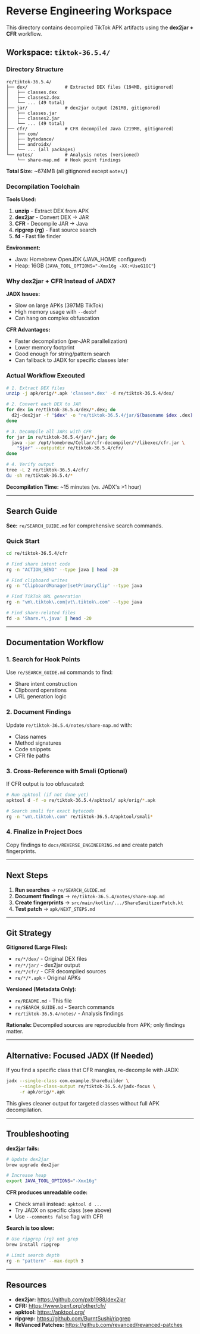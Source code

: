 # Reverse Engineering Workspace

This directory contains decompiled TikTok APK artifacts using the **dex2jar + CFR** workflow.

## Workspace: `tiktok-36.5.4/`

### Directory Structure

```
re/tiktok-36.5.4/
├── dex/              # Extracted DEX files (194MB, gitignored)
│   ├── classes.dex
│   ├── classes2.dex
│   └── ... (49 total)
├── jar/              # dex2jar output (261MB, gitignored)
│   ├── classes.jar
│   ├── classes2.jar
│   └── ... (49 total)
├── cfr/              # CFR decompiled Java (219MB, gitignored)
│   ├── com/
│   ├── bytedance/
│   ├── androidx/
│   └── ... (all packages)
└── notes/            # Analysis notes (versioned)
    └── share-map.md  # Hook point findings
```

**Total Size:** ~674MB (all gitignored except `notes/`)

### Decompilation Toolchain

**Tools Used:**
1. **unzip** - Extract DEX from APK
2. **dex2jar** - Convert DEX → JAR
3. **CFR** - Decompile JAR → Java
4. **ripgrep (rg)** - Fast source search
5. **fd** - Fast file finder

**Environment:**
- Java: Homebrew OpenJDK (JAVA_HOME configured)
- Heap: 16GB (`JAVA_TOOL_OPTIONS="-Xmx16g -XX:+UseG1GC"`)

### Why dex2jar + CFR Instead of JADX?

**JADX Issues:**
- Slow on large APKs (397MB TikTok)
- High memory usage with `--deobf`
- Can hang on complex obfuscation

**CFR Advantages:**
- Faster decompilation (per-JAR parallelization)
- Lower memory footprint
- Good enough for string/pattern search
- Can fallback to JADX for specific classes later

### Actual Workflow Executed

```bash
# 1. Extract DEX files
unzip -j apk/orig/*.apk 'classes*.dex' -d re/tiktok-36.5.4/dex/

# 2. Convert each DEX to JAR
for dex in re/tiktok-36.5.4/dex/*.dex; do
  d2j-dex2jar -f "$dex" -o "re/tiktok-36.5.4/jar/$(basename $dex .dex).jar"
done

# 3. Decompile all JARs with CFR
for jar in re/tiktok-36.5.4/jar/*.jar; do
  java -jar /opt/homebrew/Cellar/cfr-decompiler/*/libexec/cfr.jar \
    "$jar" --outputdir re/tiktok-36.5.4/cfr/
done

# 4. Verify output
tree -L 2 re/tiktok-36.5.4/cfr/
du -sh re/tiktok-36.5.4/*
```

**Decompilation Time:** ~15 minutes (vs. JADX's >1 hour)

---

## Search Guide

**See:** `re/SEARCH_GUIDE.md` for comprehensive search commands.

### Quick Start

```bash
cd re/tiktok-36.5.4/cfr

# Find share intent code
rg -n "ACTION_SEND" --type java | head -20

# Find clipboard writes
rg -n "ClipboardManager|setPrimaryClip" --type java

# Find TikTok URL generation
rg -n "vm\.tiktok\.com|vt\.tiktok\.com" --type java

# Find share-related files
fd -a 'Share.*\.java' | head -20
```

---

## Documentation Workflow

### 1. Search for Hook Points

Use `re/SEARCH_GUIDE.md` commands to find:
- Share intent construction
- Clipboard operations
- URL generation logic

### 2. Document Findings

Update `re/tiktok-36.5.4/notes/share-map.md` with:
- Class names
- Method signatures
- Code snippets
- CFR file paths

### 3. Cross-Reference with Smali (Optional)

If CFR output is too obfuscated:

```bash
# Run apktool (if not done yet)
apktool d -f -o re/tiktok-36.5.4/apktool/ apk/orig/*.apk

# Search smali for exact bytecode
rg -n "vm\.tiktok\.com" re/tiktok-36.5.4/apktool/smali*
```

### 4. Finalize in Project Docs

Copy findings to `docs/REVERSE_ENGINEERING.md` and create patch fingerprints.

---

## Next Steps

1. **Run searches** → `re/SEARCH_GUIDE.md`
2. **Document findings** → `re/tiktok-36.5.4/notes/share-map.md`
3. **Create fingerprints** → `src/main/kotlin/.../ShareSanitizerPatch.kt`
4. **Test patch** → `apk/NEXT_STEPS.md`

---

## Git Strategy

**Gitignored (Large Files):**
- `re/*/dex/` - Original DEX files
- `re/*/jar/` - dex2jar output
- `re/*/cfr/` - CFR decompiled sources
- `re/*/*.apk` - Original APKs

**Versioned (Metadata Only):**
- `re/README.md` - This file
- `re/SEARCH_GUIDE.md` - Search commands
- `re/tiktok-36.5.4/notes/` - Analysis findings

**Rationale:** Decompiled sources are reproducible from APK; only findings matter.

---

## Alternative: Focused JADX (If Needed)

If you find a specific class that CFR mangles, re-decompile with JADX:

```bash
jadx --single-class com.example.ShareBuilder \
     --single-class-output re/tiktok-36.5.4/jadx-focus \
     -r apk/orig/*.apk
```

This gives cleaner output for targeted classes without full APK decompilation.

---

## Troubleshooting

**dex2jar fails:**
```bash
# Update dex2jar
brew upgrade dex2jar

# Increase heap
export JAVA_TOOL_OPTIONS="-Xmx16g"
```

**CFR produces unreadable code:**
- Check smali instead: `apktool d ...`
- Try JADX on specific class (see above)
- Use `--comments false` flag with CFR

**Search is too slow:**
```bash
# Use ripgrep (rg) not grep
brew install ripgrep

# Limit search depth
rg -n "pattern" --max-depth 3
```

---

## Resources

- **dex2jar:** https://github.com/pxb1988/dex2jar
- **CFR:** https://www.benf.org/other/cfr/
- **apktool:** https://apktool.org/
- **ripgrep:** https://github.com/BurntSushi/ripgrep
- **ReVanced Patches:** https://github.com/revanced/revanced-patches
